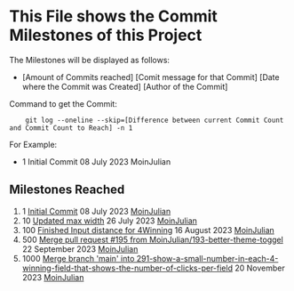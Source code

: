 # This File shows the Commit Milestones of this Project

The Milestones will be displayed as follows:

- [Amount of Commits reached] [Comit message for that Commit] [Date where the Commit was Created] [Author of the Commit]

Command to get the Commit:

```
    git log --oneline --skip=[Difference between current Commit Count and Commit Count to Reach] -n 1
```

For Example:

- 1 Initial Commit 08 July 2023 MoinJulian

## Milestones Reached

1. 1 [Initial Commit](https://github.com/MoinJulian/Golf/commit/2a0cf7ffd6ff01249d01a75327bac2a01aa1e262) 08 July 2023 [MoinJulian](github.com/moinjulian.com)
2. 10 [Updated max width](https://github.com/MoinJulian/Golf/commit/dbf2610dbd5ce4edfee2d60af306af8fbbdcec43) 26 July 2023 [MoinJulian](github.com/moinjulian.com)
3. 100 [Finished Input distance for 4Winning](https://github.com/MoinJulian/Golf/commit/154256d4404b18b859c189f1953f8bd572275b52) 16 August 2023 [MoinJulian](github.com/moinjulian.com)
4. 500 [Merge pull request #195 from MoinJulian/193-better-theme-toggel](https://github.com/MoinJulian/Golf/commit/e2cf1eeb093d512bfc99029f0b50316e128c8dd1) 22 September 2023 [MoinJulian](github.com/moinjulian.com)
5. 1000 [Merge branch 'main' into 291-show-a-small-number-in-each-4-winning-field-that-shows-the-number-of-clicks-per-field](https://github.com/MoinJulian/Golf/commit/2e08efd78ac4b844fa0bc0fa8ac5098f3c6bc936) 20 November 2023 [MoinJulian](github.com/moinjulian.com)

